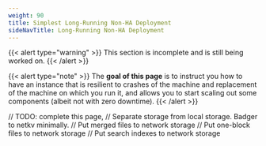 ```yaml
---
weight: 90
title: Simplest Long-Running Non-HA Deployment
sideNavTitle: Long-Running Non-HA Deployment
---
```



{{< alert type="warning" >}}
This section is incomplete and is still being worked on.
{{< /alert >}}

{{< alert type="note" >}}
The **goal of this page** is to instruct you how to have an instance that is resilient to crashes of the machine and replacement of the machine on which you run it, and allows you to start scaling out some components (albeit not with zero downtime).
{{< /alert >}}

// TODO: complete this page,
// Separate storage from local storage. Badger to netkv minimally.
// Put merged files to network storage
// Put one-block files to network storage
// Put search indexes to network storage
